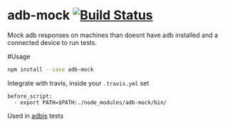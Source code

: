 # adb-mock [![Build Status](https://travis-ci.org/Urucas/adb-mock.svg)](https://travis-ci.org/Urucas/adb-mock)
Mock adb responses on machines than doesnt have adb installed and a connected device to run tests.

#Usage
```bash
npm install --save adb-mock
```

Integrate with travis, inside your ```.travis.yml``` set
```
before_script:
  - export PATH=$PATH:./node_modules/adb-mock/bin/
```
Used in [adbjs](https://github.com/Urucas/adbjs) tests
